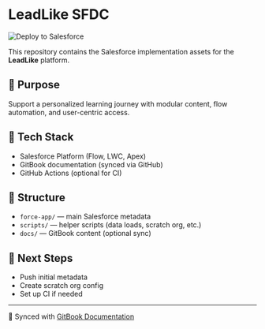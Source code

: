# LeadLike SFDC
![Deploy to Salesforce](https://img.shields.io/badge/Deploy--to--Salesforce-passing-brightgreen?logo=Salesforce&logoColor=white)


This repository contains the Salesforce implementation assets for the **LeadLike** platform.

## 🌟 Purpose
Support a personalized learning journey with modular content, flow automation, and user-centric access.

## 🔧 Tech Stack
- Salesforce Platform (Flow, LWC, Apex)
- GitBook documentation (synced via GitHub)
- GitHub Actions (optional for CI)

## 📁 Structure
- `force-app/` — main Salesforce metadata
- `scripts/` — helper scripts (data loads, scratch org, etc.)
- `docs/` — GitBook content (optional sync)

## 🚀 Next Steps
- Push initial metadata
- Create scratch org config
- Set up CI if needed

---
🔄 Synced with [GitBook Documentation](https://app.gitbook.com/o/...)  


